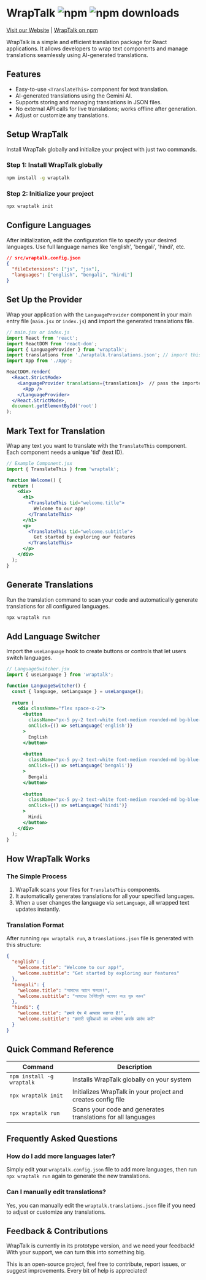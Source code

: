 # WrapTalk ![npm](https://img.shields.io/npm/v/wraptalk)  ![npm downloads](https://img.shields.io/npm/dt/wraptalk)

[Visit our Website](https://www.wraptalk.xyz/) | [WrapTalk on npm](https://www.npmjs.com/package/wraptalk)

WrapTalk is a simple and efficient translation package for React applications. It allows developers to wrap text components and manage translations seamlessly using AI-generated translations.

## Features
- Easy-to-use `<TranslateThis>` component for text translation.
- AI-generated translations using the Gemini AI.
- Supports storing and managing translations in JSON files.
- No external API calls for live translations; works offline after generation.
- Adjust or customize any translations.

## Setup WrapTalk
Install WrapTalk globally and initialize your project with just two commands.

### Step 1: Install WrapTalk globally
```sh
npm install -g wraptalk
```

### Step 2: Initialize your project
```sh
npx wraptalk init
```

## Configure Languages
After initialization, edit the configuration file to specify your desired languages. Use full language names like 'english', 'bengali', 'hindi', etc.

```json
// src/wraptalk.config.json
{
  "fileExtensions": ["js", "jsx"],
  "languages": ["english", "bengali", "hindi"]
}
```

## Set Up the Provider
Wrap your application with the `LanguageProvider` component in your main entry file (`main.jsx` or `index.js`) and import the generated translations file.

```jsx
// main.jsx or index.js
import React from 'react';
import ReactDOM from 'react-dom';
import { LanguageProvider } from 'wraptalk';
import translations from './wraptalk.translations.json'; // import this
import App from './App';

ReactDOM.render(
  <React.StrictMode>
    <LanguageProvider translations={translations}>  // pass the imported json file here
      <App />
    </LanguageProvider>
  </React.StrictMode>,
  document.getElementById('root')
);
```

## Mark Text for Translation
Wrap any text you want to translate with the `TranslateThis` component. Each component needs a unique 'tid' (text ID).

```jsx
// Example Component.jsx
import { TranslateThis } from 'wraptalk';

function Welcome() {
  return (
    <div>
      <h1>
        <TranslateThis tid="welcome.title">
          Welcome to our app!
        </TranslateThis>
      </h1>
      <p>
        <TranslateThis tid="welcome.subtitle">
          Get started by exploring our features
        </TranslateThis>
      </p>
    </div>
  );
}
```

## Generate Translations
Run the translation command to scan your code and automatically generate translations for all configured languages.

```sh
npx wraptalk run
```

## Add Language Switcher
Import the `useLanguage` hook to create buttons or controls that let users switch languages.

```jsx
// LanguageSwitcher.jsx
import { useLanguage } from 'wraptalk';

function LanguageSwitcher() {
  const { language, setLanguage } = useLanguage();
  
  return (
    <div className="flex space-x-2">
      <button
        className="px-5 py-2 text-white font-medium rounded-md bg-blue-600 hover:bg-blue-700 transition duration-200"
        onClick={() => setLanguage('english')}
      >
        English
      </button>
      
      <button
        className="px-5 py-2 text-white font-medium rounded-md bg-blue-600 hover:bg-blue-700 transition duration-200"
        onClick={() => setLanguage('bengali')}
      >
        Bengali
      </button>
      
      <button
        className="px-5 py-2 text-white font-medium rounded-md bg-blue-600 hover:bg-blue-700 transition duration-200"
        onClick={() => setLanguage('hindi')}
      >
        Hindi
      </button>
    </div>
  );
}
```

## How WrapTalk Works
### The Simple Process
1. WrapTalk scans your files for `TranslateThis` components.
2. It automatically generates translations for all your specified languages.
3. When a user changes the language via `setLanguage`, all wrapped text updates instantly.

### Translation Format
After running `npx wraptalk run`, a `translations.json` file is generated with this structure:

```json
{
  "english": {
    "welcome.title": "Welcome to our app!",
    "welcome.subtitle": "Get started by exploring our features"
  },
  "bengali": {
    "welcome.title": "আমাদের অ্যাপে স্বাগতম!",
    "welcome.subtitle": "আমাদের বৈশিষ্ট্যগুলি অন্বেষণ করে শুরু করুন"
  },
  "hindi": {
    "welcome.title": "हमारे ऐप में आपका स्वागत है!",
    "welcome.subtitle": "हमारी सुविधाओं का अन्वेषण करके प्रारंभ करें"
  }
}
```

## Quick Command Reference
| Command | Description |
|---------|-------------|
| `npm install -g wraptalk` | Installs WrapTalk globally on your system |
| `npx wraptalk init` | Initializes WrapTalk in your project and creates config file |
| `npx wraptalk run` | Scans your code and generates translations for all languages |

## Frequently Asked Questions
### How do I add more languages later?
Simply edit your `wraptalk.config.json` file to add more languages, then run `npx wraptalk run` again to generate the new translations.

### Can I manually edit translations?
Yes, you can manually edit the `wraptalk.translations.json` file if you need to adjust or customize any translations.

## Feedback & Contributions
WrapTalk is currently in its prototype version, and we need your feedback! With your support, we can turn this into something big.

This is an open-source project, feel free to contribute, report issues, or suggest improvements. Every bit of help is appreciated!
